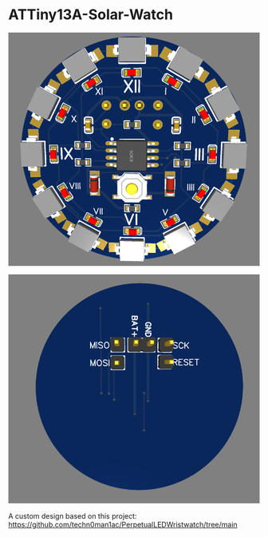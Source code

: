 # ATTiny13A-Solar-Watch

![DigiSpark](Front.PNG)

![DigiSpark](Back.PNG)

A custom design based on this project: https://github.com/techn0man1ac/PerpetualLEDWristwatch/tree/main
